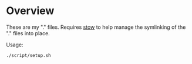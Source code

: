 # Overview
These are my "." files.  Requires [stow](https://www.gnu.org/software/stow/) to
help manage the symlinking of the "." files into place.  

Usage:

	./script/setup.sh

